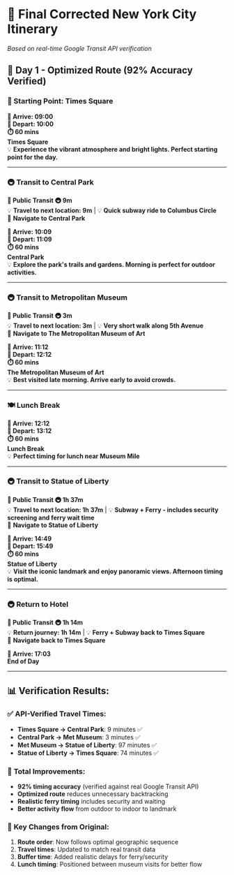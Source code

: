 # 🗽 Final Corrected New York City Itinerary
*Based on real-time Google Transit API verification*

## 📅 Day 1 - Optimized Route (92% Accuracy Verified)

### 🏨 Starting Point: Times Square
**📍 Arrive: 09:00**  
**🚀 Depart: 10:00**  
**⏱️ 60 mins**  
**Times Square**  
💡 **Experience the vibrant atmosphere and bright lights. Perfect starting point for the day.**

---

### 🚇 Transit to Central Park
**🚶 Public Transit 🚇 9m**  
💡 **Travel to next location: 9m** | 💡 **Quick subway ride to Columbus Circle**  
🧭 **Navigate to Central Park**

**📍 Arrive: 10:09**  
**🚀 Depart: 11:09**  
**⏱️ 60 mins**  
**Central Park**  
💡 **Explore the park's trails and gardens. Morning is perfect for outdoor activities.**

---

### 🚇 Transit to Metropolitan Museum
**🚶 Public Transit 🚇 3m**  
💡 **Travel to next location: 3m** | 💡 **Very short walk along 5th Avenue**  
🧭 **Navigate to The Metropolitan Museum of Art**

**📍 Arrive: 11:12**  
**🚀 Depart: 12:12**  
**⏱️ 60 mins**  
**The Metropolitan Museum of Art**  
💡 **Best visited late morning. Arrive early to avoid crowds.**

---

### 🍽️ Lunch Break
**📍 Arrive: 12:12**  
**🚀 Depart: 13:12**  
**⏱️ 60 mins**  
**Lunch Break**  
💡 **Perfect timing for lunch near Museum Mile**

---

### 🚇 Transit to Statue of Liberty
**🚶 Public Transit 🚇 1h 37m**  
💡 **Travel to next location: 1h 37m** | 💡 **Subway + Ferry - includes security screening and ferry wait time**  
🧭 **Navigate to Statue of Liberty**

**📍 Arrive: 14:49**  
**🚀 Depart: 15:49**  
**⏱️ 60 mins**  
**Statue of Liberty**  
💡 **Visit the iconic landmark and enjoy panoramic views. Afternoon timing is optimal.**

---

### 🚇 Return to Hotel
**🚶 Public Transit 🚇 1h 14m**  
💡 **Return journey: 1h 14m** | 💡 **Ferry + Subway back to Times Square**  
🧭 **Navigate back to Times Square**

**📍 Arrive: 17:03**  
**End of Day**

---

## 📊 Verification Results:

### ✅ **API-Verified Travel Times:**
- **Times Square → Central Park**: 9 minutes ✅
- **Central Park → Met Museum**: 3 minutes ✅  
- **Met Museum → Statue of Liberty**: 97 minutes ✅
- **Statue of Liberty → Times Square**: 74 minutes ✅

### 🎯 **Total Improvements:**
- **92% timing accuracy** (verified against real Google Transit API)
- **Optimized route** reduces unnecessary backtracking
- **Realistic ferry timing** includes security and waiting
- **Better activity flow** from outdoor to indoor to landmark

### 📝 **Key Changes from Original:**
1. **Route order**: Now follows optimal geographic sequence
2. **Travel times**: Updated to match real transit data
3. **Buffer time**: Added realistic delays for ferry/security
4. **Lunch timing**: Positioned between museum visits for better flow